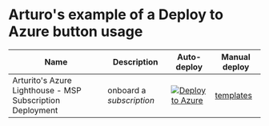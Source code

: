 # Arturo's example of a Deploy to Azure button usage

Name | Description   | Auto-deploy   | Manual deploy |
-----| ------------- |--------------- |------- 
| Arturito's Azure Lighthouse - MSP Subscription Deployment |onboard a *subscription* | [![Deploy to Azure](https://aka.ms/deploytoazurebutton)](https://portal.azure.com/#create/Microsoft.Template/uri/https%3A%2F%2Fraw.githubusercontent.com%2FArturo-Quiroga%2FAzure-Lighthouse-samples%2Fmaster%2Ftemplates%2Fdelegated-resource-management%2Fsubscription%2Fsubscription.json)  | [templates](https://github.com/Arturo-Quiroga/Azure-Lighthouse-samples/tree/master/templates/delegated-resource-management/subscription)
